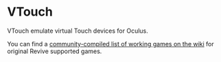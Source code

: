 # VTouch

VTouch emulate virtual Touch devices for Oculus.

You can find a [community-compiled list of working games on the wiki](https://github.com/LibreVR/Revive/wiki/Compatibility-list) for original Revive supported games.

